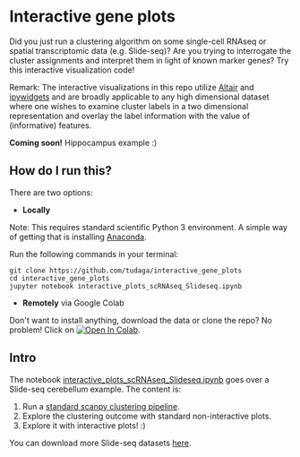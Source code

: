 # Interactive gene plots
Did you just run a clustering algorithm on some single-cell RNAseq or spatial transcriptomic data (e.g. Slide-seq)? Are you trying to interrogate the cluster assignments and interpret them in light of known marker genes? Try this interactive visualization code!

Remark: The interactive visualizations in this repo utilize [Altair](https://altair-viz.github.io/index.html) and [ipywidgets](https://ipywidgets.readthedocs.io/en/latest/index.html) and are broadly applicable to any high dimensional dataset where one wishes to examine cluster labels in a two dimensional representation and overlay the label information with the value of (informative) features.

**Coming soon!** Hippocampus example :)

## How do I run this?
There are two options:
* **Locally**

Note: This requires standard scientific Python 3 environment. A simple way of getting that is installing [Anaconda](https://www.anaconda.com/distribution/#download-section).

Run the following commands in your terminal:
```
git clone https://github.com/tudaga/interactive_gene_plots
cd interactive_gene_plots
jupyter notebook interactive_plots_scRNAseq_Slideseq.ipynb
```
* **Remotely** via Google Colab

Don't want to install anything, download the data or clone the repo? No problem! Click on <a href="https://colab.research.google.com/github/tudaga/interactive_gene_plots/blob/master/Interactive_plots_scRNAseq_Slideseq.ipynb" target="_parent"><img src="https://colab.research.google.com/assets/colab-badge.svg" alt="Open In Colab"/></a>.

## Intro 
The notebook [interactive_plots_scRNAseq_Slideseq.ipynb](https://github.com/tudaga/interactive_gene_plots/blob/master/Interactive_plots_scRNAseq_Slideseq.ipynb) goes over a Slide-seq cerebellum example. The content is:
1. Run a [standard scanpy clustering pipeline](https://scanpy-tutorials.readthedocs.io/en/latest/pbmc3k.html).
2. Explore the clustering outcome with standard non-interactive plots.
3. Explore it with interactive plots! :)

You can download more Slide-seq datasets [here](https://singlecell.broadinstitute.org/single_cell/study/SCP815/sensitive-spatial-genome-wide-expression-profiling-at-cellular-resolution#study-download).
